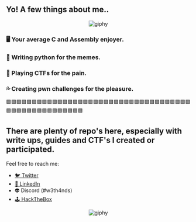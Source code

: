 ## Yo! A few things about me.. 

<div align="center">
  <img src="https://github.com/w3th4nds/w3th4nds/assets/44512151/90e3b9cc-f5c8-41e9-9fc5-03caedd9a674" alt="giphy">
</div>

### 🖥 Your average **C** and **Assembly** enjoyer.  

### 🐍 Writing **python** for the memes.   

### 🚩 Playing **CTFs** for the pain.  

### 💦 Creating **pwn** challenges for the pleasure. 

🟪🟪🟪🟪🟪🟪🟪🟪🟪🟪🟪🟪🟪🟪🟪🟪🟪🟪🟪🟪🟪🟪🟪🟪🟪🟪🟪🟪🟪🟪🟪🟪🟪🟪🟪🟪🟪🟪🟪🟪🟪🟪🟪🟪🟪🟪🟪🟪🟪🟪🟪

## There are plenty of repo's here, especially with write ups, guides and CTF's I created or participated.  

Feel free to reach me:  
* [🐦 Twitter](https://twitter.com/w3th4nds)
* [🔗 LinkedIn](https://www.linkedin.com/in/thanos-sarridis/)
* 👽 Discord (#w3th4nds)
* [🕹 HackTheBox](https://app.hackthebox.com/profile/70668)

<div align="center">
  <img src="https://github.com/w3th4nds/w3th4nds/assets/44512151/b0684bc9-5974-453f-b770-f5fb9f6044f4" alt="giphy">
</div>
